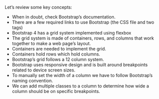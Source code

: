Let’s review some key concepts:

- When in doubt, check Bootstrap’s documentation.
- There are a few required links to use Bootstrap (the CSS file and two <meta> tags)
- Bootstrap 4 has a grid system implemented using flexbox
- The grid system is made of containers, rows, and columns that work together to make a web page’s layout.
- Containers are needed to implement the grid.
- Containers hold rows which hold columns.
- Bootstrap’s grid follows a 12 column system.
- Bootstrap uses responsive design and is built around breakpoints related to device screen sizes.
- To manually set the width of a column we have to follow Bootstrap’s naming convention.
- We can add multiple classes to a column to determine how wide a column should be on specific breakpoints.
